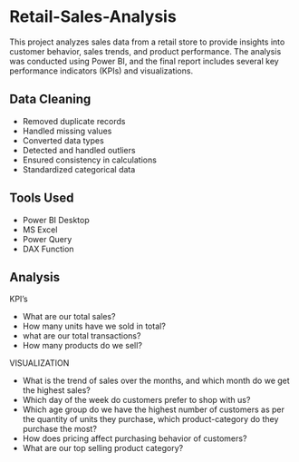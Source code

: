 # Retail-Sales-Analysis
   This project analyzes sales data from a retail store to provide insights into customer behavior, sales trends, and product performance. The analysis was conducted using Power BI, and the final report includes several key performance indicators (KPIs) and visualizations.

## Data Cleaning

- Removed duplicate records
- Handled missing values
- Converted data types
- Detected and handled outliers
- Ensured consistency in calculations
- Standardized categorical data

## Tools Used
- Power BI Desktop
- MS Excel
- Power Query
- DAX Function

## Analysis
KPI’s
- What are our total sales?
- 	How many units have we sold in total?
- 	what are our total transactions?
- 	How many products do we sell?

VISUALIZATION
- What is the trend of sales over the months, and which month do we get the highest sales?
- Which day of the week do customers prefer to shop with us?
- Which age group do we have the highest number of customers as per the quantity of units they purchase, which product-category do they purchase the most?
- How does pricing affect purchasing behavior of customers?
- What are our top selling product category?


